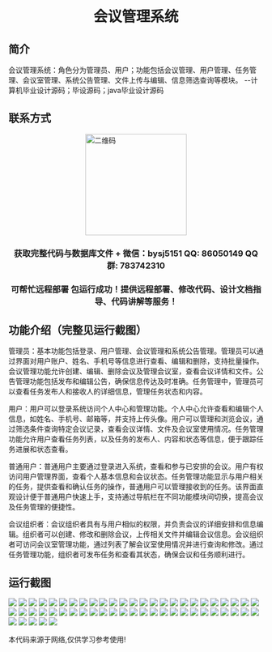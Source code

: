 <p><h1 align="center">会议管理系统</h1></p>

## 简介
会议管理系统：角色分为管理员、用户；功能包括会议管理、用户管理、任务管理、会议室管理、系统公告管理、文件上传与编辑、信息筛选查询等模块。    --计算机毕业设计源码；毕设源码；java毕业设计源码


## 联系方式
<img src="https://bs-1329754181.cos.ap-shanghai.myqcloud.com/wx.jpg" alt="二维码" style="display: block; margin: 0 auto;" width="200px">
<p><h3 align="center">获取完整代码与数据库文件 + 微信：bysj5151 QQ: 86050149 QQ群: 783742310</h3></p>
<p><h3 align="center">可帮忙远程部署 包运行成功！提供远程部署、修改代码、设计文档指导、代码讲解等服务！</h3></p>

## 功能介绍（完整见运行截图）
管理员：基本功能包括登录、用户管理、会议管理和系统公告管理。管理员可以通过界面对用户账户、姓名、手机号等信息进行查看、编辑和删除，支持批量操作。会议管理功能允许创建、编辑、删除会议及管理会议室，查看会议详情和文件。公告管理功能包括发布和编辑公告，确保信息传达及时准确。任务管理中，管理员可以查看任务发布人和接收人的详细信息，管理任务状态和内容。

用户：用户可以登录系统访问个人中心和管理功能。个人中心允许查看和编辑个人信息，如姓名、手机号、邮箱等，并支持上传头像。用户可以管理和浏览会议，通过筛选条件查询特定会议记录，查看会议详情、文件及会议室使用情况。任务管理功能允许用户查看任务列表，以及任务的发布人、内容和状态等信息，便于跟踪任务进展和状态查看。

普通用户：普通用户主要通过登录进入系统，查看和参与已安排的会议。用户有权访问用户管理界面，查看个人基本信息和会议状态。任务管理功能显示与用户相关的任务，提供查看和确认任务的操作，普通用户可以管理接收到的任务。该界面直观设计便于普通用户快速上手，支持通过导航栏在不同功能模块间切换，提高会议及任务管理的便捷性。

会议组织者：会议组织者具有与用户相似的权限，并负责会议的详细安排和信息编辑。组织者可以创建、修改和删除会议，上传相关文件并编辑会议信息。会议组织者可访问会议室管理功能，通过列表了解会议室使用情况并进行查询和修改。通过任务管理功能，组织者可发布任务和查看其状态，确保会议和任务顺利进行。


## 运行截图
![](https://bs-1329754181.cos.ap-shanghai.myqcloud.com/ssm/MeetingManagementSystem/img/001.jpg)
![](https://bs-1329754181.cos.ap-shanghai.myqcloud.com/ssm/MeetingManagementSystem/img/002.jpg)
![](https://bs-1329754181.cos.ap-shanghai.myqcloud.com/ssm/MeetingManagementSystem/img/003.jpg)
![](https://bs-1329754181.cos.ap-shanghai.myqcloud.com/ssm/MeetingManagementSystem/img/004.jpg)
![](https://bs-1329754181.cos.ap-shanghai.myqcloud.com/ssm/MeetingManagementSystem/img/005.jpg)
![](https://bs-1329754181.cos.ap-shanghai.myqcloud.com/ssm/MeetingManagementSystem/img/006.jpg)
![](https://bs-1329754181.cos.ap-shanghai.myqcloud.com/ssm/MeetingManagementSystem/img/007.jpg)
![](https://bs-1329754181.cos.ap-shanghai.myqcloud.com/ssm/MeetingManagementSystem/img/008.jpg)
![](https://bs-1329754181.cos.ap-shanghai.myqcloud.com/ssm/MeetingManagementSystem/img/009.jpg)
![](https://bs-1329754181.cos.ap-shanghai.myqcloud.com/ssm/MeetingManagementSystem/img/010.jpg)
![](https://bs-1329754181.cos.ap-shanghai.myqcloud.com/ssm/MeetingManagementSystem/img/011.jpg)
![](https://bs-1329754181.cos.ap-shanghai.myqcloud.com/ssm/MeetingManagementSystem/img/012.jpg)
![](https://bs-1329754181.cos.ap-shanghai.myqcloud.com/ssm/MeetingManagementSystem/img/013.jpg)
![](https://bs-1329754181.cos.ap-shanghai.myqcloud.com/ssm/MeetingManagementSystem/img/014.jpg)
![](https://bs-1329754181.cos.ap-shanghai.myqcloud.com/ssm/MeetingManagementSystem/img/015.jpg)
![](https://bs-1329754181.cos.ap-shanghai.myqcloud.com/ssm/MeetingManagementSystem/img/016.jpg)
![](https://bs-1329754181.cos.ap-shanghai.myqcloud.com/ssm/MeetingManagementSystem/img/017.jpg)
![](https://bs-1329754181.cos.ap-shanghai.myqcloud.com/ssm/MeetingManagementSystem/img/018.jpg)
![](https://bs-1329754181.cos.ap-shanghai.myqcloud.com/ssm/MeetingManagementSystem/img/019.jpg)
![](https://bs-1329754181.cos.ap-shanghai.myqcloud.com/ssm/MeetingManagementSystem/img/020.jpg)
![](https://bs-1329754181.cos.ap-shanghai.myqcloud.com/ssm/MeetingManagementSystem/img/021.jpg)
![](https://bs-1329754181.cos.ap-shanghai.myqcloud.com/ssm/MeetingManagementSystem/img/022.jpg)
![](https://bs-1329754181.cos.ap-shanghai.myqcloud.com/ssm/MeetingManagementSystem/img/023.jpg)
![](https://bs-1329754181.cos.ap-shanghai.myqcloud.com/ssm/MeetingManagementSystem/img/024.jpg)
![](https://bs-1329754181.cos.ap-shanghai.myqcloud.com/ssm/MeetingManagementSystem/img/025.jpg)
![](https://bs-1329754181.cos.ap-shanghai.myqcloud.com/ssm/MeetingManagementSystem/img/026.jpg)
![](https://bs-1329754181.cos.ap-shanghai.myqcloud.com/ssm/MeetingManagementSystem/img/027.jpg)
![](https://bs-1329754181.cos.ap-shanghai.myqcloud.com/ssm/MeetingManagementSystem/img/028.jpg)
![](https://bs-1329754181.cos.ap-shanghai.myqcloud.com/ssm/MeetingManagementSystem/img/029.jpg)
![](https://bs-1329754181.cos.ap-shanghai.myqcloud.com/ssm/MeetingManagementSystem/img/030.jpg)
![](https://bs-1329754181.cos.ap-shanghai.myqcloud.com/ssm/MeetingManagementSystem/img/031.jpg)
![](https://bs-1329754181.cos.ap-shanghai.myqcloud.com/ssm/MeetingManagementSystem/img/032.jpg)
![](https://bs-1329754181.cos.ap-shanghai.myqcloud.com/ssm/MeetingManagementSystem/img/033.jpg)
![](https://bs-1329754181.cos.ap-shanghai.myqcloud.com/ssm/MeetingManagementSystem/img/034.jpg)
![](https://bs-1329754181.cos.ap-shanghai.myqcloud.com/ssm/MeetingManagementSystem/img/035.jpg)
![](https://bs-1329754181.cos.ap-shanghai.myqcloud.com/ssm/MeetingManagementSystem/img/036.jpg)
![](https://bs-1329754181.cos.ap-shanghai.myqcloud.com/ssm/MeetingManagementSystem/img/037.jpg)
![](https://bs-1329754181.cos.ap-shanghai.myqcloud.com/ssm/MeetingManagementSystem/img/038.jpg)
![](https://bs-1329754181.cos.ap-shanghai.myqcloud.com/ssm/MeetingManagementSystem/img/039.jpg)
![](https://bs-1329754181.cos.ap-shanghai.myqcloud.com/ssm/MeetingManagementSystem/img/040.jpg)
![](https://bs-1329754181.cos.ap-shanghai.myqcloud.com/ssm/MeetingManagementSystem/img/041.jpg)
![](https://bs-1329754181.cos.ap-shanghai.myqcloud.com/ssm/MeetingManagementSystem/img/042.jpg)
![](https://bs-1329754181.cos.ap-shanghai.myqcloud.com/ssm/MeetingManagementSystem/img/043.jpg)
![](https://bs-1329754181.cos.ap-shanghai.myqcloud.com/ssm/MeetingManagementSystem/img/044.jpg)
![](https://bs-1329754181.cos.ap-shanghai.myqcloud.com/ssm/MeetingManagementSystem/img/045.jpg)
![](https://bs-1329754181.cos.ap-shanghai.myqcloud.com/ssm/MeetingManagementSystem/img/046.jpg)
![](https://bs-1329754181.cos.ap-shanghai.myqcloud.com/ssm/MeetingManagementSystem/img/047.jpg)
![](https://bs-1329754181.cos.ap-shanghai.myqcloud.com/ssm/MeetingManagementSystem/img/048.jpg)
![](https://bs-1329754181.cos.ap-shanghai.myqcloud.com/ssm/MeetingManagementSystem/img/049.jpg)
![](https://bs-1329754181.cos.ap-shanghai.myqcloud.com/ssm/MeetingManagementSystem/img/050.jpg)
![](https://bs-1329754181.cos.ap-shanghai.myqcloud.com/ssm/MeetingManagementSystem/img/051.jpg)
![](https://bs-1329754181.cos.ap-shanghai.myqcloud.com/ssm/MeetingManagementSystem/img/052.jpg)
![](https://bs-1329754181.cos.ap-shanghai.myqcloud.com/ssm/MeetingManagementSystem/img/053.jpg)
![](https://bs-1329754181.cos.ap-shanghai.myqcloud.com/ssm/MeetingManagementSystem/img/054.jpg)
![](https://bs-1329754181.cos.ap-shanghai.myqcloud.com/ssm/MeetingManagementSystem/img/055.jpg)

<p>本代码来源于网络,仅供学习参考使用!</p>

